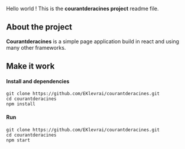 Hello world ! This is the **courantderacines project** readme file.

About the project
-------------
**Courantderacines** is a simple page application build in react and using many other frameworks.


Make it work
-------------

#### Install and dependencies
```
git clone https://github.com/EKlevrai/courantderacines.git
cd courantderacines
npm install
```
#### Run
```
git clone https://github.com/EKlevrai/courantderacines.git
cd courantderacines
npm start
```
